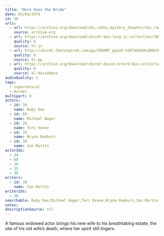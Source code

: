 ```yaml
---
title: "Here Goes the Bride"
date: 02/04/1974
id: 30
urls: 
  - url: https://archive.org/download/cbs_radio_mystery_theater/cbs_radio_mystery_theater-0001-0050.zip/cbs_radio_mystery_theater-0001-0050%2Fcbsrmt_0030_here_goes_the_bride.mp3
    source: archive-org
  - url: https://archive.org/download/cbsrmt-ken-long-jc-collection/CBSRMT - 740204 0030 Here Goes The Bride vbr oz_jc.mp3
    quality: 0
    source: kl-jc
  - url: http://cbsrmt.thelongtrek.com/pp/CBSRMT_pp%20-%20740204%200030%20Here%20Goes%20the%20Bride.mp3
    quality: 0
    source: kl-pp
  - url: https://archive.org/download/cbsrmt-david-oxford-boa-collection/CBSRMT-740204-0030-Here-Goes-the-Bride-(128-44)_WBBM-JE-{BoA}.mp3
    quality: 0
    source: kl-davidoboa
audioQuality: 1
tags: 
  - supernatural
  - murder
multipart: 0
actors:  
  - id: 34
    name: Ruby Dee  
  - id: 68
    name: Michael Wager  
  - id: 26
    name: Teri Keane  
  - id: 35
    name: Bryna Raeburn  
  - id: 38
    name: Ian Martin
actorIds:  
  - 34  
  - 68  
  - 26  
  - 35  
  - 38
writers:  
  - id: 38
    name: Ian Martin
writerIds:  
  - 38
searchable: Ruby Dee,Michael Wager,Teri Keane,Bryna Raeburn,Ian Martin Ian Martin
notes: 
descriptionSource: nrl
---
```

A famous widowed actor brings his new wife to his breathtaking estate, the site of his old wife’s death, where her spirit still lingers.